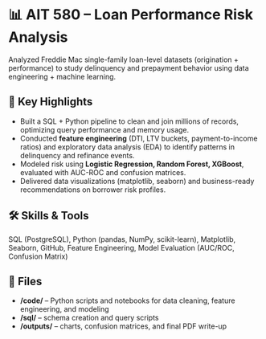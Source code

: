 # 📊 AIT 580 – Loan Performance Risk Analysis

Analyzed Freddie Mac single-family loan-level datasets (origination + performance) to study delinquency and prepayment behavior using data engineering + machine learning.

## 🔑 Key Highlights
- Built a SQL + Python pipeline to clean and join millions of records, optimizing query performance and memory usage.
- Conducted **feature engineering** (DTI, LTV buckets, payment-to-income ratios) and exploratory data analysis (EDA) to identify patterns in delinquency and refinance events.
- Modeled risk using **Logistic Regression, Random Forest, XGBoost**, evaluated with AUC-ROC and confusion matrices.
- Delivered data visualizations (matplotlib, seaborn) and business-ready recommendations on borrower risk profiles.

## 🛠️ Skills & Tools
SQL (PostgreSQL), Python (pandas, NumPy, scikit-learn), Matplotlib, Seaborn, GitHub, Feature Engineering, Model Evaluation (AUC/ROC, Confusion Matrix)

## 📂 Files
- **/code/** – Python scripts and notebooks for data cleaning, feature engineering, and modeling
- **/sql/** – schema creation and query scripts
- **/outputs/** – charts, confusion matrices, and final PDF write-up
